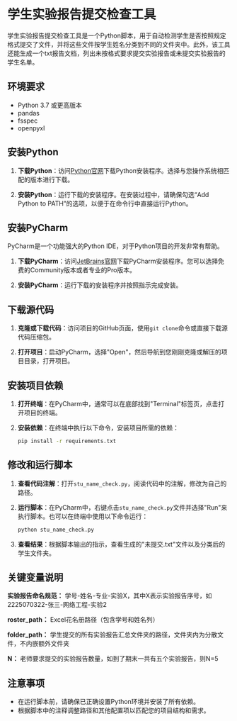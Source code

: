 # 学生实验报告提交检查工具

学生实验报告提交检查工具是一个Python脚本，用于自动检测学生是否按照规定格式提交了文件，并将这些文件按学生姓名分类到不同的文件夹中。此外，该工具还能生成一个txt报告文档，列出未按格式要求提交实验报告或未提交实验报告的学生名单。

## 环境要求

- Python 3.7 或更高版本
- pandas
- fsspec
- openpyxl

## 安装Python

1. **下载Python**：访问[Python官网](https://www.python.org/downloads/)下载Python安装程序。选择与您操作系统相匹配的版本进行下载。

2. **安装Python**：运行下载的安装程序。在安装过程中，请确保勾选“Add Python to PATH”的选项，以便于在命令行中直接运行Python。

## 安装PyCharm

PyCharm是一个功能强大的Python IDE，对于Python项目的开发非常有帮助。

1. **下载PyCharm**：访问[JetBrains官网](https://www.jetbrains.com/pycharm/download/)下载PyCharm安装程序。您可以选择免费的Community版本或者专业的Pro版本。

2. **安装PyCharm**：运行下载的安装程序并按照指示完成安装。

## 下载源代码

1. **克隆或下载代码**：访问项目的GitHub页面，使用`git clone`命令或直接下载源代码压缩包。

2. **打开项目**：启动PyCharm，选择"Open"，然后导航到您刚刚克隆或解压的项目目录，打开项目。

## 安装项目依赖

1. **打开终端**：在PyCharm中，通常可以在底部找到"Terminal"标签页，点击打开项目的终端。

2. **安装依赖**：在终端中执行以下命令，安装项目所需的依赖：

    ```bash
    pip install -r requirements.txt
    ```

## 修改和运行脚本

1. **查看代码注解**：打开`stu_name_check.py`，阅读代码中的注解，修改为自己的路径。

2. **运行脚本**：在PyCharm中，右键点击`stu_name_check.py`文件并选择"Run"来执行脚本。也可以在终端中使用以下命令运行：

    ```bash
    python stu_name_check.py
    ```

3. **查看结果**：根据脚本输出的指示，查看生成的"未提交.txt"文件以及分类后的学生文件夹。

## 关键变量说明

**实验报告命名规范：** 学号-姓名-专业-实验X，其中X表示实验报告序号，如 2225070322-张三-网络工程-实验2

**roster_path：** Excel花名册路径（包含学号和姓名列）

**folder_path：** 学生提交的所有实验报告汇总文件夹的路径，文件夹内为分散文件，不内嵌额外文件夹

**N：** 老师要求提交的实验报告数量，如到了期末一共有五个实验报告，则N=5

## 注意事项

- 在运行脚本前，请确保已正确设置Python环境并安装了所有依赖。
- 根据脚本中的注释调整路径和其他配置项以匹配您的项目结构和需求。
